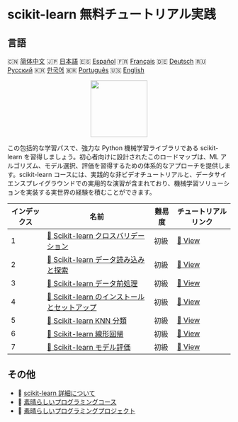 # scikit-learn 無料チュートリアル実践

## 言語

🇨🇳 [简体中文](README_zh.md) 🇯🇵 [日本語](README_ja.md) 🇪🇸 [Español](README_es.md) 🇫🇷 [Français](README_fr.md) 🇩🇪 [Deutsch](README_de.md) 🇷🇺 [Русский](README_ru.md) 🇰🇷 [한국어](README_ko.md) 🇧🇷 [Português](README_pt.md) 🇺🇸 [English](README.md) 

<div align="center">
<img width="128px" src="https://file.labex.io/path/N7q3t9dfWfEY.png">
</div>

この包括的な学習パスで、強力な Python 機械学習ライブラリである scikit-learn を習得しましょう。初心者向けに設計されたこのロードマップは、ML アルゴリズム、モデル選択、評価を習得するための体系的なアプローチを提供します。scikit-learn コースには、実践的な非ビデオチュートリアルと、データサイエンスプレイグラウンドでの実用的な演習が含まれており、機械学習ソリューションを実装する実世界の経験を積むことができます。

|   インデックス | 名前                                                                                                                             | 難易度   | チュートリアルリンク                                                                              |
|----------------|----------------------------------------------------------------------------------------------------------------------------------|----------|---------------------------------------------------------------------------------------------------|
|              1 | [📖 Scikit-learn クロスバリデーション](https://labex.io/ja/tutorials/sklearn-scikit-learn-cross-validation-596487)               | 初級     | [🔗 View](https://labex.io/ja/tutorials/sklearn-scikit-learn-cross-validation-596487)             |
|              2 | [📖 Scikit-learn データ読み込みと探索](https://labex.io/ja/tutorials/sklearn-scikit-learn-data-loading-and-exploration-596488)   | 初級     | [🔗 View](https://labex.io/ja/tutorials/sklearn-scikit-learn-data-loading-and-exploration-596488) |
|              3 | [📖 Scikit-learn データ前処理](https://labex.io/ja/tutorials/sklearn-scikit-learn-data-preprocessing-596489)                     | 初級     | [🔗 View](https://labex.io/ja/tutorials/sklearn-scikit-learn-data-preprocessing-596489)           |
|              4 | [📖 Scikit-learn のインストールとセットアップ](https://labex.io/ja/tutorials/sklearn-scikit-learn-installation-and-setup-596490) | 初級     | [🔗 View](https://labex.io/ja/tutorials/sklearn-scikit-learn-installation-and-setup-596490)       |
|              5 | [📖 Scikit-learn KNN 分類](https://labex.io/ja/tutorials/sklearn-scikit-learn-knn-classification-596491)                         | 初級     | [🔗 View](https://labex.io/ja/tutorials/sklearn-scikit-learn-knn-classification-596491)           |
|              6 | [📖 Scikit-learn 線形回帰](https://labex.io/ja/tutorials/sklearn-scikit-learn-linear-regression-596492)                          | 初級     | [🔗 View](https://labex.io/ja/tutorials/sklearn-scikit-learn-linear-regression-596492)            |
|              7 | [📖 Scikit-learn モデル評価](https://labex.io/ja/tutorials/sklearn-scikit-learn-model-evaluation-596493)                         | 初級     | [🔗 View](https://labex.io/ja/tutorials/sklearn-scikit-learn-model-evaluation-596493)             |

## その他

- 🔗 [scikit-learn 詳細について](https://labex.io/ja/skilltrees/sklearn)
- 🔗 [素晴らしいプログラミングコース](https://github.com/labex-labs/awesome-programming-courses)
- 🔗 [素晴らしいプログラミングプロジェクト](https://github.com/labex-labs/awesome-programming-projects)

